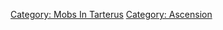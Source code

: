 [Category: Mobs In Tarterus](Category:_Mobs_In_Tarterus "wikilink")
[Category: Ascension](Category:_Ascension "wikilink")
